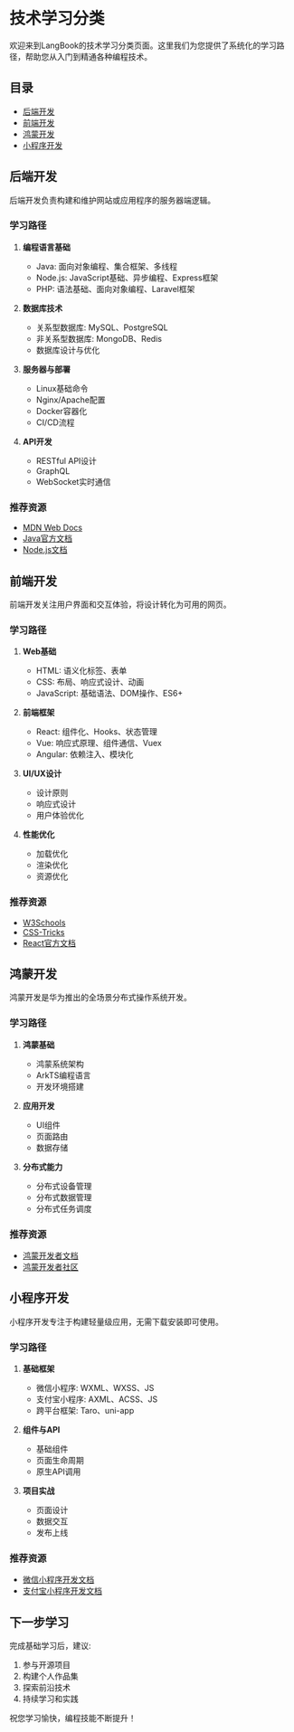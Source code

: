 # 技术学习分类

欢迎来到LangBook的技术学习分类页面。这里我们为您提供了系统化的学习路径，帮助您从入门到精通各种编程技术。

## 目录

- [后端开发](/categories/backend/README.md)
- [前端开发](/categories/frontend/README.md)
- [鸿蒙开发](/categories/harmony/README.md)
- [小程序开发](/categories/miniprogram/README.md)

## 后端开发

后端开发负责构建和维护网站或应用程序的服务器端逻辑。

### 学习路径

1. **编程语言基础**
   - Java: 面向对象编程、集合框架、多线程
   - Node.js: JavaScript基础、异步编程、Express框架
   - PHP: 语法基础、面向对象编程、Laravel框架

2. **数据库技术**
   - 关系型数据库: MySQL、PostgreSQL
   - 非关系型数据库: MongoDB、Redis
   - 数据库设计与优化

3. **服务器与部署**
   - Linux基础命令
   - Nginx/Apache配置
   - Docker容器化
   - CI/CD流程

4. **API开发**
   - RESTful API设计
   - GraphQL
   - WebSocket实时通信

### 推荐资源
- [MDN Web Docs](https://developer.mozilla.org/)
- [Java官方文档](https://docs.oracle.com/en/java/)
- [Node.js文档](https://nodejs.org/en/docs/)

## 前端开发

前端开发关注用户界面和交互体验，将设计转化为可用的网页。

### 学习路径

1. **Web基础**
   - HTML: 语义化标签、表单
   - CSS: 布局、响应式设计、动画
   - JavaScript: 基础语法、DOM操作、ES6+

2. **前端框架**
   - React: 组件化、Hooks、状态管理
   - Vue: 响应式原理、组件通信、Vuex
   - Angular: 依赖注入、模块化

3. **UI/UX设计**
   - 设计原则
   - 响应式设计
   - 用户体验优化

4. **性能优化**
   - 加载优化
   - 渲染优化
   - 资源优化

### 推荐资源
- [W3Schools](https://www.w3schools.com/)
- [CSS-Tricks](https://css-tricks.com/)
- [React官方文档](https://reactjs.org/docs/)

## 鸿蒙开发

鸿蒙开发是华为推出的全场景分布式操作系统开发。

### 学习路径

1. **鸿蒙基础**
   - 鸿蒙系统架构
   - ArkTS编程语言
   - 开发环境搭建

2. **应用开发**
   - UI组件
   - 页面路由
   - 数据存储

3. **分布式能力**
   - 分布式设备管理
   - 分布式数据管理
   - 分布式任务调度

### 推荐资源
- [鸿蒙开发者文档](https://developer.harmonyos.com/)
- [鸿蒙开发者社区](https://developer.harmonyos.com/cn/community/)

## 小程序开发

小程序开发专注于构建轻量级应用，无需下载安装即可使用。

### 学习路径

1. **基础框架**
   - 微信小程序: WXML、WXSS、JS
   - 支付宝小程序: AXML、ACSS、JS
   - 跨平台框架: Taro、uni-app

2. **组件与API**
   - 基础组件
   - 页面生命周期
   - 原生API调用

3. **项目实战**
   - 页面设计
   - 数据交互
   - 发布上线

### 推荐资源
- [微信小程序开发文档](https://developers.weixin.qq.com/miniprogram/dev/)
- [支付宝小程序开发文档](https://opendocs.alipay.com/mini)

## 下一步学习

完成基础学习后，建议:
1. 参与开源项目
2. 构建个人作品集
3. 探索前沿技术
4. 持续学习和实践

祝您学习愉快，编程技能不断提升！